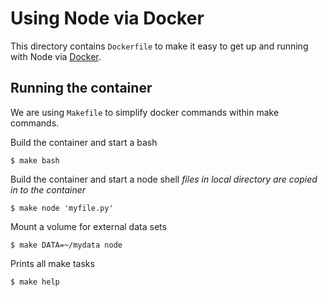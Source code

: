 # Using Node via Docker

This directory contains `Dockerfile` to make it easy to get up and running with
Node via [Docker](http://www.docker.com/).


## Running the container

We are using `Makefile` to simplify docker commands within make commands.

Build the container and start a bash

    $ make bash

Build the container and start a node shell
*files in local directory are copied in to the container*

    $ make node 'myfile.py'

Mount a volume for external data sets

    $ make DATA=~/mydata node


Prints all make tasks

    $ make help